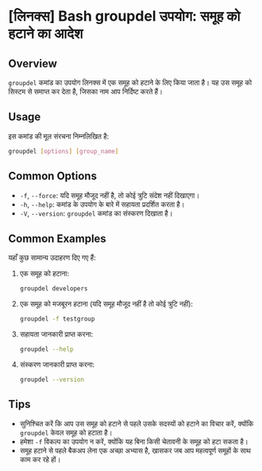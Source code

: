 # [लिनक्स] Bash groupdel उपयोग: समूह को हटाने का आदेश

## Overview
`groupdel` कमांड का उपयोग लिनक्स में एक समूह को हटाने के लिए किया जाता है। यह उस समूह को सिस्टम से समाप्त कर देता है, जिसका नाम आप निर्दिष्ट करते हैं।

## Usage
इस कमांड की मूल संरचना निम्नलिखित है:

```bash
groupdel [options] [group_name]
```

## Common Options
- `-f`, `--force`: यदि समूह मौजूद नहीं है, तो कोई त्रुटि संदेश नहीं दिखाएगा।
- `-h`, `--help`: कमांड के उपयोग के बारे में सहायता प्रदर्शित करता है।
- `-V`, `--version`: `groupdel` कमांड का संस्करण दिखाता है।

## Common Examples
यहाँ कुछ सामान्य उदाहरण दिए गए हैं:

1. एक समूह को हटाना:
   ```bash
   groupdel developers
   ```

2. एक समूह को मजबूरन हटाना (यदि समूह मौजूद नहीं है तो कोई त्रुटि नहीं):
   ```bash
   groupdel -f testgroup
   ```

3. सहायता जानकारी प्राप्त करना:
   ```bash
   groupdel --help
   ```

4. संस्करण जानकारी प्राप्त करना:
   ```bash
   groupdel --version
   ```

## Tips
- सुनिश्चित करें कि आप उस समूह को हटाने से पहले उसके सदस्यों को हटाने का विचार करें, क्योंकि `groupdel` केवल समूह को हटाता है।
- हमेशा `-f` विकल्प का उपयोग न करें, क्योंकि यह बिना किसी चेतावनी के समूह को हटा सकता है।
- समूह हटाने से पहले बैकअप लेना एक अच्छा अभ्यास है, खासकर जब आप महत्वपूर्ण समूहों के साथ काम कर रहे हों।